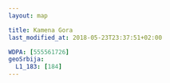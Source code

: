 ```yaml
---
layout: map

title: Kamena Gora
last_modified_at: 2018-05-23T23:37:51+02:00

WDPA: [555561726]
geoSrbija:
  L1_183: [184]
---
```

